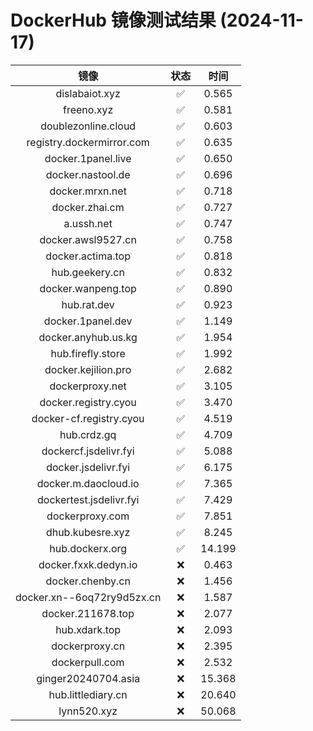 # DockerHub 镜像测试结果 (2024-11-17)

|  镜像  |  状态  |  时间  |
| :----: | :----: | :----: |
| dislabaiot.xyz | ✅ | 0.565 |
| freeno.xyz | ✅ | 0.581 |
| doublezonline.cloud | ✅ | 0.603 |
| registry.dockermirror.com | ✅ | 0.635 |
| docker.1panel.live | ✅ | 0.650 |
| docker.nastool.de | ✅ | 0.696 |
| docker.mrxn.net | ✅ | 0.718 |
| docker.zhai.cm | ✅ | 0.727 |
| a.ussh.net | ✅ | 0.747 |
| docker.awsl9527.cn | ✅ | 0.758 |
| docker.actima.top | ✅ | 0.818 |
| hub.geekery.cn | ✅ | 0.832 |
| docker.wanpeng.top | ✅ | 0.890 |
| hub.rat.dev | ✅ | 0.923 |
| docker.1panel.dev | ✅ | 1.149 |
| docker.anyhub.us.kg | ✅ | 1.954 |
| hub.firefly.store | ✅ | 1.992 |
| docker.kejilion.pro | ✅ | 2.682 |
| dockerproxy.net | ✅ | 3.105 |
| docker.registry.cyou | ✅ | 3.470 |
| docker-cf.registry.cyou | ✅ | 4.519 |
| hub.crdz.gq | ✅ | 4.709 |
| dockercf.jsdelivr.fyi | ✅ | 5.088 |
| docker.jsdelivr.fyi | ✅ | 6.175 |
| docker.m.daocloud.io | ✅ | 7.365 |
| dockertest.jsdelivr.fyi | ✅ | 7.429 |
| dockerproxy.com | ✅ | 7.851 |
| dhub.kubesre.xyz | ✅ | 8.245 |
| hub.dockerx.org | ✅ | 14.199 |
| docker.fxxk.dedyn.io | ❌ | 0.463 |
| docker.chenby.cn | ❌ | 1.456 |
| docker.xn--6oq72ry9d5zx.cn | ❌ | 1.587 |
| docker.211678.top | ❌ | 2.077 |
| hub.xdark.top | ❌ | 2.093 |
| dockerproxy.cn | ❌ | 2.395 |
| dockerpull.com | ❌ | 2.532 |
| ginger20240704.asia | ❌ | 15.368 |
| hub.littlediary.cn | ❌ | 20.640 |
| lynn520.xyz | ❌ | 50.068 |
